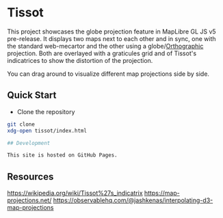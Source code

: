 # Tissot

This project showcases the globe projection feature in MapLibre GL JS v5 pre-release. It displays two maps next to each other and in sync, one with the standard web-mecartor and the other using a globe/[Orthographic](https://en.wikipedia.org/wiki/Orthographic_map_projection) projection. Both are overlayed with a graticules grid and of Tissot's indicatrices to show the distortion of the projection.

You can drag around to visualize different map projections side by side.

## Quick Start

- Clone the repository

```bash
git clone 
xdg-open tissot/index.html

## Development

This site is hosted on GitHub Pages.
```

## Resources

https://wikipedia.org/wiki/Tissot%27s_indicatrix
https://map-projections.net/
https://observablehq.com/@jashkenas/interpolating-d3-map-projections

